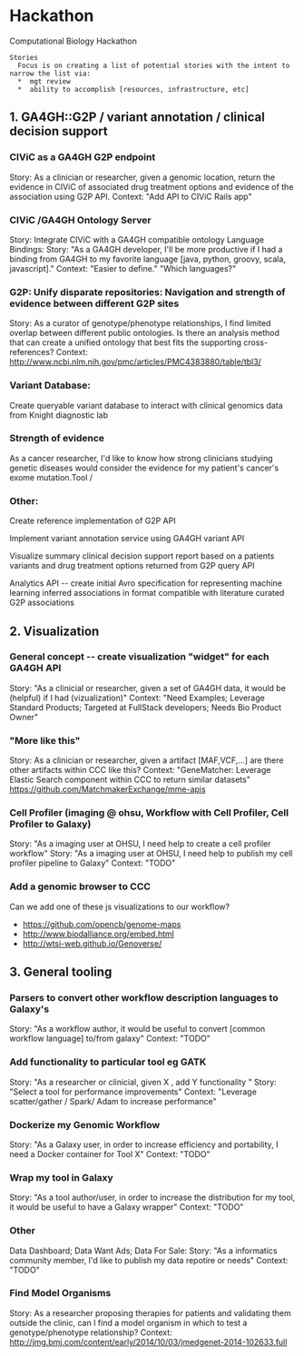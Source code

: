 # Hackathon
Computational Biology Hackathon
```
Stories
  Focus is on creating a list of potential stories with the intent to narrow the list via:
  *  mgt review
  *  ability to accomplish [resources, infrastructure, etc]
```
## 1. GA4GH::G2P / variant annotation / clinical decision support

### CIViC as a GA4GH G2P endpoint
Story: As a clinician or researcher, given a genomic location, return the evidence in CIViC of associated drug treatment options and evidence of the association using G2P API.
Context: "Add API to CIViC Rails app"

### CIViC /GA4GH Ontology Server
Story: Integrate CIViC with a GA4GH compatible ontology
Language Bindings:
Story: "As a GA4GH developer, I'll be more productive if I had a binding from GA4GH to my favorite language [java, python, groovy, scala, javascript]."
Context: "Easier to define." "Which languages?"

### G2P: Unify disparate repositories: Navigation and strength of evidence between different G2P sites
Story: As a curator of genotype/phenotype relationships, I find limited overlap between different public ontologies. Is there an analysis method that can create a unified ontology that best fits the supporting cross-references?
Context: http://www.ncbi.nlm.nih.gov/pmc/articles/PMC4383880/table/tbl3/

### Variant Database: 
Create queryable variant database to interact with clinical genomics data from Knight diagnostic lab

### Strength of evidence
As a cancer researcher, I'd like to know how strong clinicians studying genetic diseases would consider the evidence for my patient's cancer's exome mutation.Tool /

### Other:
Create reference implementation of G2P API

Implement variant annotation service using GA4GH variant API

Visualize summary clinical decision support report based on a patients variants and drug treatment options returned from G2P query API

Analytics API -- create initial Avro specification for representing machine learning inferred associations in format compatible with literature curated G2P associations


## 2. Visualization

### General concept -- create visualization "widget" for each GA4GH API
Story: "As a clinicial or researcher, given a set of GA4GH data, it would be (helpful) if I had (vizualization)"
Context: "Need Examples; Leverage Standard Products; Targeted at FullStack developers; Needs Bio Product Owner"

### "More like this"
Story: As a clinician or researcher, given a artifact [MAF,VCF,…] are there other artifacts within CCC like this?
Context: "GeneMatcher: Leverage Elastic Search component within CCC to return similar datasets" https://github.com/MatchmakerExchange/mme-apis


### Cell Profiler (imaging @ ohsu, Workflow with Cell Profiler, Cell Profiler to Galaxy)
Story: "As a imaging user at OHSU, I need help to create a cell profiler workflow"
Story: "As a imaging user at OHSU, I need help to publish my cell profiler pipeline to Galaxy"
Context: "TODO"

### Add a genomic browser to CCC
Can we add one of these js visualizations to our workflow? 
* https://github.com/opencb/genome-maps
* http://www.biodalliance.org/embed.html
* http://wtsi-web.github.io/Genoverse/



## 3. General tooling

### Parsers to convert other workflow description languages to Galaxy's
Story: "As a workflow author, it would be useful to convert [common workflow language] to/from galaxy"
Context: "TODO"

### Add functionality to particular tool eg GATK
Story: "As a researcher or clinicial, given X , add Y functionality "
Story: "Select a tool for performance improvements"
Context: "Leverage scatter/gather / Spark/ Adam to increase performance"

### Dockerize my Genomic Workflow
Story: "As a Galaxy user, in order to increase efficiency and portability, I need a Docker container for Tool X"
Context: "TODO"

### Wrap my tool in Galaxy
Story: "As a tool author/user, in order to increase the distribution for my tool, it would be useful to have a Galaxy wrapper"
Context: "TODO"

### Other
Data Dashboard; Data Want Ads; Data For Sale:
Story: "As a informatics community member, I'd like to publish my data repotire or needs"
Context: "TODO"

### Find Model Organisms
Story: As a researcher proposing therapies for patients and validating them outside the clinic, can I find a model organism in which to test a genotype/phenotype relationship?
Context: http://jmg.bmj.com/content/early/2014/10/03/jmedgenet-2014-102633.full
